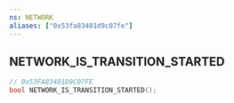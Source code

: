 ```yaml
---
ns: NETWORK
aliases: ["0x53fa83401d9c07fe"]
---
```

## NETWORK_IS_TRANSITION_STARTED

```c
// 0x53FA83401D9C07FE
bool NETWORK_IS_TRANSITION_STARTED();
```
